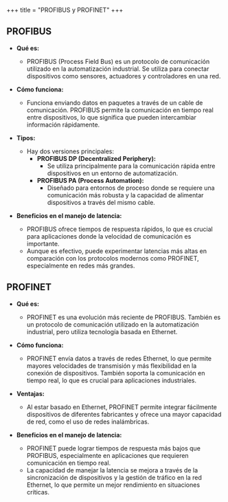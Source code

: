 +++
title = "PROFIBUS y PROFINET"
+++

## PROFIBUS
- **Qué es:** 
  - PROFIBUS (Process Field Bus) es un protocolo de comunicación utilizado en la automatización industrial. Se utiliza para conectar dispositivos como sensores, actuadores y controladores en una red.

- **Cómo funciona:** 
  - Funciona enviando datos en paquetes a través de un cable de comunicación. PROFIBUS permite la comunicación en tiempo real entre dispositivos, lo que significa que pueden intercambiar información rápidamente.

- **Tipos:** 
  - Hay dos versiones principales:
    - **PROFIBUS DP (Decentralized Periphery):** 
      - Se utiliza principalmente para la comunicación rápida entre dispositivos en un entorno de automatización.
    - **PROFIBUS PA (Process Automation):** 
      - Diseñado para entornos de proceso donde se requiere una comunicación más robusta y la capacidad de alimentar dispositivos a través del mismo cable.

- **Beneficios en el manejo de latencia:**
  - PROFIBUS ofrece tiempos de respuesta rápidos, lo que es crucial para aplicaciones donde la velocidad de comunicación es importante.
  - Aunque es efectivo, puede experimentar latencias más altas en comparación con los protocolos modernos como PROFINET, especialmente en redes más grandes.

## PROFINET
- **Qué es:** 
  - PROFINET es una evolución más reciente de PROFIBUS. También es un protocolo de comunicación utilizado en la automatización industrial, pero utiliza tecnología basada en Ethernet.

- **Cómo funciona:** 
  - PROFINET envía datos a través de redes Ethernet, lo que permite mayores velocidades de transmisión y más flexibilidad en la conexión de dispositivos. También soporta la comunicación en tiempo real, lo que es crucial para aplicaciones industriales.

- **Ventajas:** 
  - Al estar basado en Ethernet, PROFINET permite integrar fácilmente dispositivos de diferentes fabricantes y ofrece una mayor capacidad de red, como el uso de redes inalámbricas.

- **Beneficios en el manejo de latencia:**
  - PROFINET puede lograr tiempos de respuesta más bajos que PROFIBUS, especialmente en aplicaciones que requieren comunicación en tiempo real.
  - La capacidad de manejar la latencia se mejora a través de la sincronización de dispositivos y la gestión de tráfico en la red Ethernet, lo que permite un mejor rendimiento en situaciones críticas.

